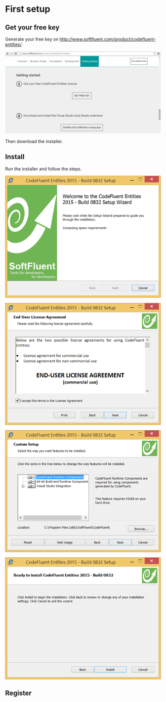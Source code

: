 # First setup

## Get your free key

Generate your free key on http://www.softfluent.com/product/codefluent-entities/.

![](img/first-setup/first-setup-01.png)

Then download the installer.

## Install

Run the installer and follow the steps.

![](img/first-setup/first-setup-02.png)

![](img/first-setup/first-setup-03.png)

![](img/first-setup/first-setup-04.png)

![](img/first-setup/first-setup-05.png)



## Register